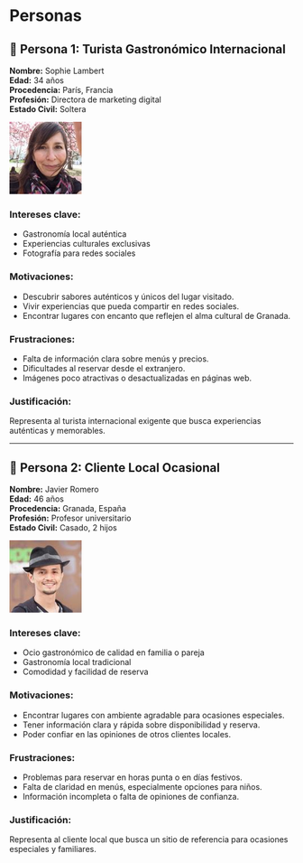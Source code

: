 # Personas

## 👤 Persona 1: Turista Gastronómico Internacional

**Nombre:** Sophie Lambert  
**Edad:** 34 años  
**Procedencia:** París, Francia  
**Profesión:** Directora de marketing digital  
**Estado Civil:** Soltera

![Sophie Lambert](img/SophieLambert.jpg)

### Intereses clave:
- Gastronomía local auténtica
- Experiencias culturales exclusivas
- Fotografía para redes sociales

### Motivaciones:
- Descubrir sabores auténticos y únicos del lugar visitado.
- Vivir experiencias que pueda compartir en redes sociales.
- Encontrar lugares con encanto que reflejen el alma cultural de Granada.

### Frustraciones:
- Falta de información clara sobre menús y precios.
- Dificultades al reservar desde el extranjero.
- Imágenes poco atractivas o desactualizadas en páginas web.

### Justificación:
Representa al turista internacional exigente que busca experiencias auténticas y memorables.

---

## 👤 Persona 2: Cliente Local Ocasional

**Nombre:** Javier Romero  
**Edad:** 46 años  
**Procedencia:** Granada, España  
**Profesión:** Profesor universitario  
**Estado Civil:** Casado, 2 hijos

![Javier Romero](img/JavierRomero.jpg)


### Intereses clave:
- Ocio gastronómico de calidad en familia o pareja
- Gastronomía local tradicional
- Comodidad y facilidad de reserva

### Motivaciones:
- Encontrar lugares con ambiente agradable para ocasiones especiales.
- Tener información clara y rápida sobre disponibilidad y reserva.
- Poder confiar en las opiniones de otros clientes locales.

### Frustraciones:
- Problemas para reservar en horas punta o en días festivos.
- Falta de claridad en menús, especialmente opciones para niños.
- Información incompleta o falta de opiniones de confianza.

### Justificación:
Representa al cliente local que busca un sitio de referencia para ocasiones especiales y familiares.

